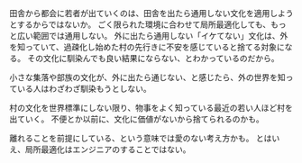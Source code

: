 田舎から都会に若者が出ていくのは、田舎を出たら通用しない文化を適用しようとするからではないか。
ごく限られた環境に合わせて局所最適化しても、もっと広い範囲では通用しない。
外に出たら通用しない「イケてない」文化は、外を知っていて、過疎化し始めた村の先行きに不安を感じていると捨てる対象になる。
その文化に馴染んでも良い結果にならない、とわかっているのだから。

小さな集落や部族の文化が、外に出たら通じない、と感じたら、外の世界を知っている人はわざわざ馴染もうとしない。

村の文化を世界標準にしない限り、物事をよく知っている最近の若い人ほど村を出ていく。
不便とか以前に、文化に価値がないから捨てられるのかも。

離れることを前提にしている、という意味では愛のない考え方かも。
とはいえ、局所最適化はエンジニアのすることではない。
